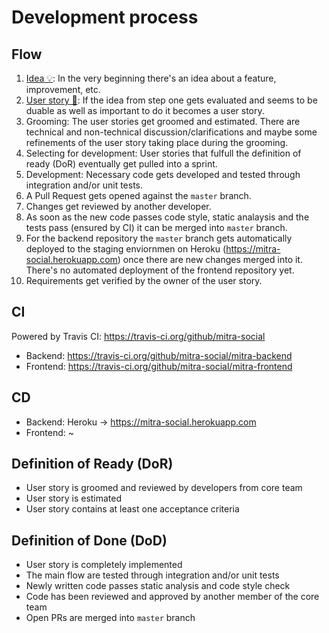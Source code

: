 # Development process
## Flow
1. [Idea 💡](https://github.com/mitra-social/mitra-docs/issues?q=is%3Aissue+label%3A%22idea+%F0%9F%92%A1%22): In the very beginning there's an idea about a feature, improvement, etc.
2. [User story 📓](https://github.com/mitra-social/mitra-docs/issues?q=is%3Aissue+label%3A%22user+story+%F0%9F%93%93%22): If the idea from step one gets evaluated and seems to be duable as well as important to do it becomes a user story. 
3. Grooming: The user stories get groomed and estimated. There are technical and non-technical discussion/clarifications and maybe some refinements of the user story taking place during the grooming.
4. Selecting for development: User stories that fulfull the definition of ready (DoR) eventually get pulled into a sprint.
5. Development: Necessary code gets developed and tested through integration and/or unit tests.
6. A Pull Request gets opened against the `master` branch.
7. Changes get reviewed by another developer.
8. As soon as the new code passes code style, static analaysis and the tests pass (ensured by CI) it can be merged into `master` branch.
9. For the backend repository the `master` branch gets automatically deployed to the staging enviornmen on Heroku (https://mitra-social.herokuapp.com)  once there are new changes merged into it. There's no automated deployment of the frontend repository yet.
10. Requirements get verified by the owner of the user story.

## CI
Powered by Travis CI: https://travis-ci.org/github/mitra-social

* Backend: https://travis-ci.org/github/mitra-social/mitra-backend
* Frontend: https://travis-ci.org/github/mitra-social/mitra-frontend

## CD
* Backend: Heroku -> https://mitra-social.herokuapp.com
* Frontend: ~

## Definition of Ready (DoR)
- User story is groomed and reviewed by developers from core team
- User story is estimated
- User story contains at least one acceptance criteria

## Definition of Done (DoD)
- User story is completely implemented
- The main flow are tested through integration and/or unit tests
- Newly written code passes static analysis and code style check
- Code has been reviewed and approved by another member of the core team
- Open PRs are merged into `master` branch
